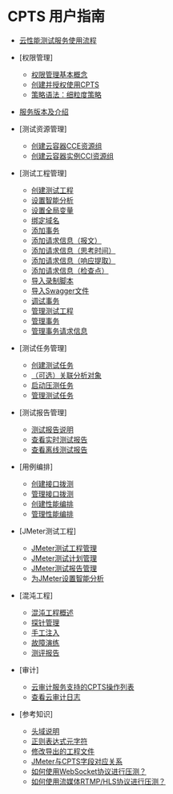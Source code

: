 # CPTS 用户指南

-   [云性能测试服务使用流程](云性能测试服务使用流程.md)
-   [权限管理]
    -   [权限管理基本概念](权限管理基本概念.md)
    -   [创建并授权使用CPTS](创建并授权使用CPTS.md)
    -   [策略语法：细粒度策略](策略语法-细粒度策略.md)

-   [服务版本及介绍](服务版本及介绍.md)
-   [测试资源管理]
    -   [创建云容器CCE资源组](创建云容器CCE资源组.md)
    -   [创建云容器实例CCI资源组](创建云容器实例CCI资源组.md)

-   [测试工程管理]
    -   [创建测试工程](创建测试工程.md)
    -   [设置智能分析](设置智能分析.md)
    -   [设置全局变量](设置全局变量.md)
    -   [绑定域名](绑定域名.md)
    -   [添加事务](添加事务.md)
    -   [添加请求信息（报文）](添加请求信息（报文）.md)
    -   [添加请求信息（思考时间）](添加请求信息（思考时间）.md)
    -   [添加请求信息（响应提取）](添加请求信息（响应提取）.md)
    -   [添加请求信息（检查点）](添加请求信息（检查点）.md)
    -   [导入录制脚本](导入录制脚本.md)
    -   [导入Swagger文件](导入Swagger文件.md)
    -   [调试事务](调试事务.md)
    -   [管理测试工程](管理测试工程.md)
    -   [管理事务](管理事务.md)
    -   [管理事务请求信息](管理事务请求信息.md)

-   [测试任务管理]
    -   [创建测试任务](创建测试任务.md)
    -   [（可选）关联分析对象](（可选）关联分析对象.md)
    -   [启动压测任务](启动压测任务.md)
    -   [管理测试任务](管理测试任务.md)

-   [测试报告管理]
    -   [测试报告说明](测试报告说明.md)
    -   [查看实时测试报告](查看实时测试报告.md)
    -   [查看离线测试报告](查看离线测试报告.md)

-   [用例编排]
    -   [创建接口拨测](创建接口拨测.md)
    -   [管理接口拨测](管理接口拨测.md)
    -   [创建性能编排](创建性能编排.md)
    -   [管理性能编排](管理性能编排.md)

-   [JMeter测试工程]
    -   [JMeter测试工程管理](JMeter测试工程管理.md)
    -   [JMeter测试计划管理](JMeter测试计划管理.md)
    -   [JMeter测试报告管理](JMeter测试报告管理.md)
    -   [为JMeter设置智能分析](为JMeter设置智能分析.md)

-   [混沌工程]
    -   [混沌工程概述](混沌工程概述.md)
    -   [探针管理](探针管理.md)
    -   [手工注入](手工注入.md)
    -   [故障演练](故障演练.md)
    -   [测评报告](测评报告.md)

-   [审计]
    -   [云审计服务支持的CPTS操作列表](云审计服务支持的CPTS操作列表.md)
    -   [查看云审计日志](查看云审计日志.md)

-   [参考知识]
    -   [头域说明](头域说明.md)
    -   [正则表达式元字符](正则表达式元字符.md)
    -   [修改导出的工程文件](修改导出的工程文件.md)
    -   [JMeter与CPTS字段对应关系](JMeter与CPTS字段对应关系.md)
    -   [如何使用WebSocket协议进行压测？](如何使用WebSocket协议进行压测.md)
    -   [如何使用流媒体RTMP/HLS协议进行压测？](如何使用流媒体RTMP-HLS协议进行压测.md)


